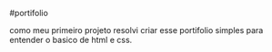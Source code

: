 #portifolio

como meu primeiro projeto resolvi criar esse portifolio simples para entender o basico de html e css.
